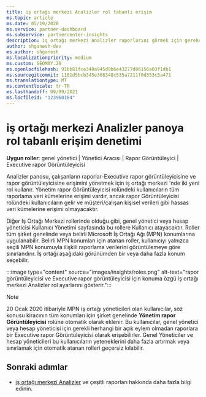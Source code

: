 ```yaml
---
title: iş ortağı merkezi Analizler rol tabanlı erişim
ms.topic: article
ms.date: 05/19/2020
ms.service: partner-dashboard
ms.subservice: partnercenter-insights
description: iş ortağı merkezi Analizler raporlarını görmek için gereken belirli roller hakkında bilgi edinin. Bunlar, Executive rapor Görüntüleyicisi ve rapor görüntüleyicisinin rollerini içerir.
author: shganesh-dev
ms.author: shganesh
ms.localizationpriority: medium
ms.custom: SEOMAY.20
ms.openlocfilehash: 91bb81fce340a945d9b6e43277d06156a03f1db1
ms.sourcegitcommit: 1161d5bcb345e368348c535a7211f0d353c5a471
ms.translationtype: MT
ms.contentlocale: tr-TR
ms.lasthandoff: 09/09/2021
ms.locfileid: "123960184"
---
```

# <a name="role-based-access-control-to-the-partner-center-insights-dashboard"></a>iş ortağı merkezi Analizler panoya rol tabanlı erişim denetimi

**Uygun roller**: genel yönetici | Yönetici Aracısı | Rapor Görüntüleyici | Executive rapor Görüntüleyicisi

Analizler panosu, çalışanların raporlar-Executive rapor görüntüleyicisine ve rapor görüntüleyicisine erişimini yönetmek için iş ortağı merkezi 'nde iki yeni rol kullanır.  Yönetim rapor Görüntüleyicisi rolündeki kullanıcıların tüm raporlama veri kümelerine erişimi vardır, ancak rapor Görüntüleyicisi rolündeki kullanıcıların gelir ve müşteri/çalışan kişisel verileri gibi hassas veri kümelerine erişimi olmayacaktır.  

Diğer Iş Ortağı Merkezi rollerinde olduğu gibi, genel yönetici veya hesap yöneticisi Kullanıcı Yönetimi sayfasında bu rollere Kullanıcı atayacaktır. Roller tüm şirket genelinde veya belirli Microsoft İş Ortağı Ağı (MPN) konumlarına uygulanabilir. Belirli MPN konumları için atanan roller, kullanıcıyı yalnızca seçili MPN konumuyla ilişkili raporlama verilerini görüntülemeye göre sınırlandırır. İş ortağı aşağıdaki görünümden bir veya daha fazla konum seçebilir.

:::image type="content" source="images/insights/roles.png" alt-text="rapor görüntüleyicisi ve Executive rapor görüntüleyicisi için konuma özgü iş ortağı merkezi Analizler rol ayarlarını gösterir.":::

>[!Note]
> 20 Ocak 2020 itibariyle MPN iş ortağı yöneticileri olan kullanıcılar, söz konusu kiracının tüm konumları için şirket genelinde **Yönetim rapor Görüntüleyicisi** rolüne otomatik olarak eklenir. Bu kullanıcılar, genel yönetici veya hesap yöneticisi için gerekli herhangi bir açık eylem olmadan raporlara bir Executive rapor Görüntüleyicisi olarak erişebilirler. Genel Yöneticiler ve hesap yöneticileri bu kullanıcıların yeteneklerini daha fazla artırmak veya sınırlamak için otomatik atanan rolleri geçersiz kılabilir.

## <a name="next-steps"></a>Sonraki adımlar

- [iş ortağı merkezi Analizler](partner-center-insights.md) ve çeşitli raporları hakkında daha fazla bilgi edinin.
